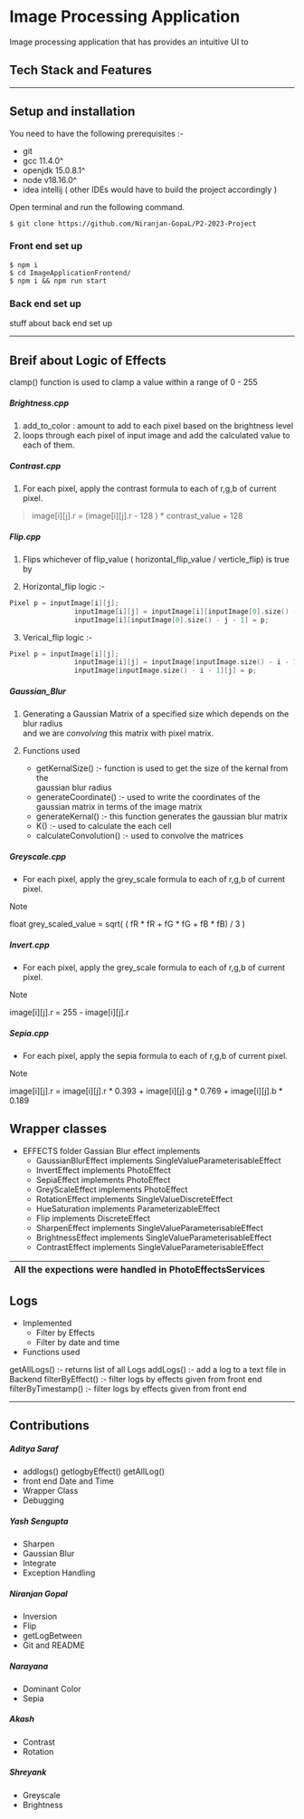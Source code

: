 
# Image Processing Application

Image processing application that has provides an intuitive UI to


## Tech Stack and Features



--- 

## Setup and installation

You need to have the following prerequisites :-
- git
- gcc 11.4.0^
- openjdk 15.0.8.1^ 
- node v18.16.0^
- idea intellij ( other IDEs would have to build the project accordingly )


Open terminal and run the following command.
```console
$ git clone https://github.com/Niranjan-GopaL/P2-2023-Project
```


### Front end set up

```console
$ npm i
$ cd ImageApplicationFrontend/
$ npm i && npm run start
```

### Back end set up

stuff about back end set up

---

## Breif about Logic of Effects

clamp() function is used to clamp a value within a range of 0 - 255   

##### Brightness.cpp  
1. add_to_color : amount to add to each pixel based on the brightness level
2. loops through each pixel of input image and add the calculated value to each of them. 

##### Contrast.cpp  
1. For each pixel, apply the contrast formula to each of r,g,b of current pixel.
> image[i][j].r =  (image[i][j].r - 128 ) * contrast_value + 128

##### Flip.cpp 
1. Flips whichever of  flip_value ( horizontal_flip_value / verticle_flip)  is true by 

2. Horizontal_flip logic :-
```cpp
Pixel p = inputImage[i][j];
                inputImage[i][j] = inputImage[i][inputImage[0].size() - j - 1];
                inputImage[i][inputImage[0].size() - j - 1] = p;
```

3. Verical_flip logic :-
```cpp
Pixel p = inputImage[i][j];
                inputImage[i][j] = inputImage[inputImage.size() - i - 1][j];
                inputImage[inputImage.size() - i - 1][j] = p;
```

##### Gaussian_Blur

1. Generating a Gaussian Matrix of a specified size which depends on the blur radius \
and we are *convolving* this matrix with pixel matrix.

2. Functions used 
    - getKernalSize() :- function is used to get the size of the kernal from the \
    gaussian blur radius
    - generateCoordinate() :- used to write the coordinates of the gaussian matrix in terms of the image matrix   
    - generateKernal() :- this function generates the gaussian blur matrix
    - K() :- used to calculate the each cell
    - calculateConvolution() :- used to convolve the matrices

##### Greyscale.cpp
- For each pixel, apply the grey_scale formula to each of r,g,b of current pixel.
> [!NOTE] 
> float grey_scaled_value = sqrt( ( fR * fR + fG * fG + fB * fB) / 3 )

##### Invert.cpp
- For each pixel, apply the grey_scale formula to each of r,g,b of current pixel.
> [!NOTE] 
> image[i][j].r =  255 -  image[i][j].r 

##### Sepia.cpp
- For each pixel, apply the sepia formula to each of r,g,b of current pixel.
> [!NOTE] 
> image[i][j].r =   image[i][j].r * 0.393 + image[i][j].g * 0.769 + image[i][j].b * 0.189 

## Wrapper classes
- EFFECTS folder Gassian Blur effect implements
    - GaussianBlurEffect implements SingleValueParameterisableEffect
    - InvertEffect implements PhotoEffect 
    - SepiaEffect implements PhotoEffect 
    - GreyScaleEffect implements PhotoEffect 
    - RotationEffect implements SingleValueDiscreteEffect 
    - HueSaturation implements ParameterizableEffect 
    - Flip implements DiscreteEffect
    - SharpenEffect implements SingleValueParameterisableEffect
    - BrightnessEffect implements SingleValueParameterisableEffect
    - ContrastEffect implements SingleValueParameterisableEffect


|All the expections were handled in PhotoEffectsServices |
| --- |

## Logs
- Implemented 
    - Filter by Effects   
    - Filter by date and time 
- Functions used

getAllLogs() :- returns list of all Logs
addLogs() :-  add a log to a text file in Backend
filterByEffect() :-  filter logs by effects given from front end
filterByTimestamp() :-  filter logs by effects given from front end


---

## Contributions

##### Aditya Saraf 
-  addlogs() getlogbyEffect() getAllLog() 
 - front end Date and Time 
 - Wrapper Class 
 - Debugging

##### Yash Sengupta  
- Sharpen
- Gaussian Blur 
- Integrate 
- Exception Handling

##### Niranjan Gopal 
- Inversion 
-  Flip 
- getLogBetween
- Git and README

##### Narayana       
- Dominant Color 
- Sepia 

##### Akash         
- Contrast
-  Rotation

##### Shreyank       
- Greyscale
-  Brightness

